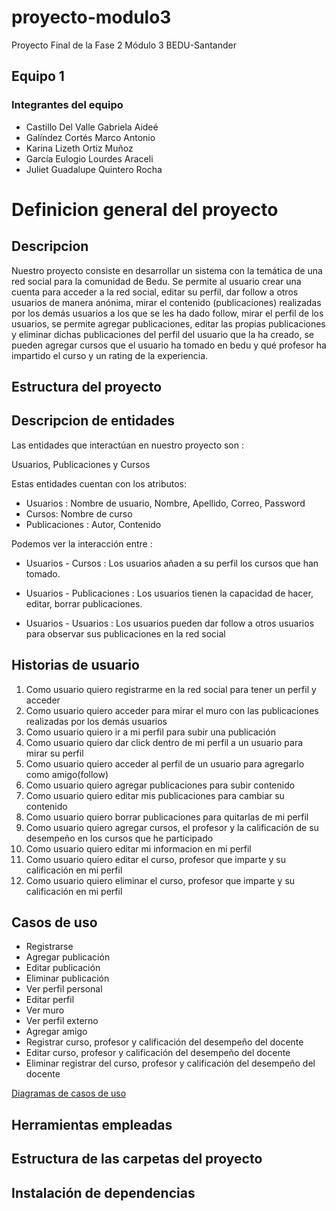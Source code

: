 # proyecto-modulo3
Proyecto Final de la Fase 2 Módulo 3 BEDU-Santander

## Equipo 1
 
### Integrantes del equipo
* Castillo Del Valle Gabriela Aideé
* Galíndez Cortés Marco Antonio
* Karina Lizeth Ortiz Muñoz
* García Eulogio Lourdes Araceli
* Juliet Guadalupe Quintero Rocha
 
# Definicion general del proyecto #
## Descripcion
Nuestro proyecto consiste en desarrollar un sistema con la temática de una red social para la comunidad de Bedu. Se permite al usuario crear una cuenta para acceder a la red social, editar su perfil, dar follow a otros usuarios de manera anónima, mirar el contenido (publicaciones) realizadas por los demás usuarios a los que se les ha dado follow, mirar el perfil de los usuarios,  se permite agregar publicaciones, editar las propias publicaciones y eliminar dichas publicaciones del perfil del usuario que la ha creado, se pueden agregar cursos que el usuario ha tomado en bedu y qué profesor ha impartido el curso y un rating de la experiencia.

## Estructura del proyecto
## Descripcion de entidades
Las entidades que interactúan en nuestro proyecto son :

Usuarios, Publicaciones y Cursos

Estas entidades cuentan con los atributos:

* Usuarios : Nombre de usuario, Nombre, Apellido, Correo, Password
* Cursos: Nombre de curso
* Publicaciones : Autor, Contenido


Podemos ver la interacción entre :

* Usuarios - Cursos : Los usuarios añaden a su perfil los cursos que han tomado.

* Usuarios - Publicaciones : Los usuarios tienen la capacidad de hacer, editar, borrar publicaciones.

* Usuarios - Usuarios : Los usuarios pueden dar follow a otros usuarios para observar sus publicaciones en la red social


## Historias de usuario
 1. Como usuario quiero registrarme en la red social para tener un perfil y acceder         
 2. Como usuario quiero acceder para mirar el muro con las publicaciones realizadas por los demás usuarios
 3. Como usuario quiero ir a mi perfil para subir una publicación
 4. Como usuario quiero dar click dentro de mi perfil a un usuario para mirar su perfil
 5. Como usuario quiero acceder al perfil de un usuario para agregarlo como amigo(follow)
 6. Como usuario quiero agregar  publicaciones para subir contenido 
 7. Como usuario quiero editar mis publicaciones para cambiar su contenido 
 8. Como usuario quiero borrar publicaciones para quitarlas de mi perfil
 9. Como usuario quiero agregar cursos, el profesor y la calificación de su desempeño en los cursos  que he participado
 10. Como usuario quiero editar mi informacion en mi perfil
 11. Como usuario quiero editar el curso, profesor que imparte y su calificación en mi perfil
 12. Como usuario quiero eliminar el curso, profesor que imparte y su calificación en mi perfil

## Casos de uso
* Registrarse
* Agregar publicación
* Editar publicación
* Eliminar publicación
* Ver perfil personal
* Editar perfil
* Ver muro
* Ver perfil externo
* Agregar amigo
* Registrar curso, profesor y calificación del desempeño del docente
* Editar curso, profesor y calificación del desempeño del docente
* Eliminar registrar del curso, profesor y calificación del desempeño del docente

[Diagramas de casos de uso](https://app.diagrams.net/#G1Q9Vrauep4LrImQzg6h1PACLoq0dmqOqh)
  
  
## Herramientas empleadas


## Estructura de las carpetas del proyecto


## Instalación de dependencias
  
